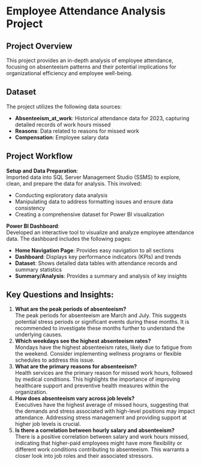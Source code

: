 # Employee Attendance Analysis Project

## Project Overview
This project provides an in-depth analysis of employee attendance, focusing on absenteeism patterns and their potential implications for organizational efficiency and employee well-being.

## Dataset
The project utilizes the following data sources:
- **Absenteeism_at_work**: Historical attendance data for 2023, capturing detailed records of work hours missed 
- **Reasons**: Data related to reasons for missed work
- **Compensation**: Employee salary data

## Project Workflow
**Setup and Data Preparation**: <br>
Imported data into SQL Server Management Studio (SSMS) to explore, clean, and prepare the data for analysis. This involved: 
- Conducting exploratory data analysis
- Manipulating data to address formatting issues and ensure data consistency
- Creating a comprehensive dataset for Power BI visualization 

**Power BI Dashboard**: <br>
Developed an interactive tool to visualize and analyze employee attendance data. The dashboard includes the following pages:
- **Home Navigation Page**: Provides easy navigation to all sections
- **Dashboard**: Displays key performance indicators (KPIs) and trends
- **Dataset**: Shows detailed data tables with attendance records and summary statistics
- **Summary/Analysis**: Provides a summary and analysis of key insights

## Key Questions and Insights:
1. **What are the peak periods of absenteeism?** <br> The peak periods for absenteeism are March and July. This suggests potential stress periods or significant events during these months. It is recommended to investigate these months further to understand the underlying causes.
2. **Which weekdays see the highest absenteeism rates?** <br> Mondays have the highest absenteeism rates, likely due to fatigue from the weekend. Consider implementing wellness programs or flexible schedules to address this issue.
3. **What are the primary reasons for absenteeism?** <br> Health services are the primary reason for missed work hours, followed by medical conditions. This highlights the importance of improving healthcare support and preventive health measures within the organization.
4. **How does absenteeism vary across job levels?** <br> Executives have the highest average of missed hours, suggesting that the demands and stress associated with high-level positions may impact attendance. Addressing stress management and providing support at higher job levels is crucial.
5. **Is there a correlation between hourly salary and absenteeism?** <br> There is a positive correlation between salary and work hours missed, indicating that higher-paid employees might have more flexibility or different work conditions contributing to absenteeism. This warrants a closer look into job roles and their associated stressors.
